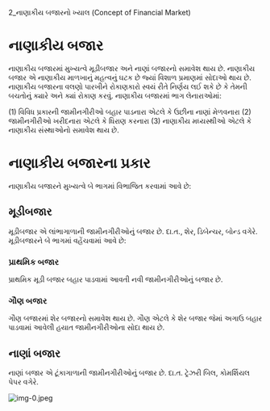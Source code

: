2_નાણાકીય બજારનો ખ્યાલ
(Concept of Financial Market)

# નાણાકીય બજાર

નાણાકીય બજારમાં મુખ્યત્વે મૂડીબજાર અને નાણાં બજારનો સમાવેશ થાય છે. નાણાકીય બજાર એ નાણાકીય માળખાનું મહત્વનું ઘટક છે જ્યાં વિશાળ પ્રમાણમાં સોદાઓ થાય છે. નાણાકીય બજારના વલણો પારખીને રોકાણકારો સ્વયં રીતે નિર્ણય લઈ શકે છે કે તેમની બચતોનું ક્યારે અને ક્યાં રોકાણ કરવું. નાણાકીય બજારમાં ભાગ લેનારાઓમાં:

(1) વિવિધ પ્રકારની જામીનગીરીઓ બહાર પાડનારા એટલે કે ઉછીના નાણાં મેળવનારા
(2) જામીનગીરીઓ ખરીદનારા એટલે કે ધિરાણ કરનારા
(3) નાણાકીય મધ્યસ્થીઓ એટલે કે નાણાકીય સંસ્થાઓનો સમાવેશ થાય છે.

# નાણાકીય બજારના પ્રકાર

નાણાકીય બજારને મુખ્યત્વે બે ભાગમાં વિભાજિત કરવામાં આવે છે:

## મૂડીબજાર

મૂડીબજાર એ લાંભાગાળાની જામીનગીરીઓનું બજાર છે. દા.ત., શેર, ડિબેન્ચર, બોન્ડ વગેરે. મૂડીબજારને બે ભાગમાં વહેંચવામાં આવે છે:

### પ્રાથમિક બજાર

પ્રાથમિક મૂડી બજાર બહાર પાડવામાં આવતી નવી જામીનગીરીઓનું બજાર છે.

### ગૌણ બજાર

ગૌણ બજારમાં શેર બજારનો સમાવેશ થાય છે. ગૌણ એટલે કે શેર બજાર જેમાં અગાઉ બહાર પાડવામાં આવેલી હયાત જામીનગીરીઓના સોદા થાય છે.

## નાણાં બજાર

નાણાં બજાર એ ટૂંકાગાળાની જામીનગીરીઓનું બજાર છે. દા.ત. ટ્રેઝરી બિલ, કોમર્શિયલ પેપર વગેરે.

![img-0.jpeg](img-0.jpeg)
